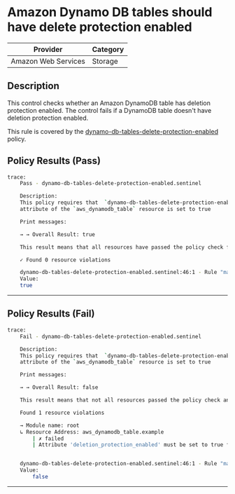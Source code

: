 #  Amazon Dynamo DB tables should have delete protection enabled

| Provider            | Category     |
|---------------------|--------------|
| Amazon Web Services | Storage      |

## Description

This control checks whether an Amazon DynamoDB table has deletion protection enabled. The control fails if a DynamoDB table doesn't have deletion protection enabled.

This rule is covered by the [dynamo-db-tables-delete-protection-enabled](https://github.com/hashicorp/policy-library-NIST-Policy-Set-for-AWS-Terraform/blob/main/policies/dynamodb/dynamo-db-tables-delete-protection-enabled.sentinel) policy.

## Policy Results (Pass)
```bash
trace:
    Pass - dynamo-db-tables-delete-protection-enabled.sentinel

    Description:
    This policy requires that  `dynamo-db-tables-delete-protection-enabled`
    attribute of the `aws_dynamodb_table` resource is set to true

    Print messages:

    → → Overall Result: true

    This result means that all resources have passed the policy check for the policy dynamo-db-tables-delete-protection-enabled.

    ✓ Found 0 resource violations

    dynamo-db-tables-delete-protection-enabled.sentinel:46:1 - Rule "main"
    Value:
    true
```

---

## Policy Results (Fail)
```bash
trace:
    Fail - dynamo-db-tables-delete-protection-enabled.sentinel

    Description:
    This policy requires that  `dynamo-db-tables-delete-protection-enabled`
    attribute of the `aws_dynamodb_table` resource is set to true

    Print messages:

    → → Overall Result: false

    This result means that not all resources passed the policy check and the protected behavior is not allowed for the policy dynamo-db-tables-delete-protection-enabled.

    Found 1 resource violations

    → Module name: root
    ↳ Resource Address: aws_dynamodb_table.example
        | ✗ failed
        | Attribute 'deletion_protection_enabled' must be set to true for 'aws_dynamodb_table' resources.Refer to https://docs.aws.amazon.com/securityhub/latest/userguide/dynamodb-controls.html#dynamodb-6 for more details.


    dynamo-db-tables-delete-protection-enabled.sentinel:46:1 - Rule "main"
    Value:
        false
```

---